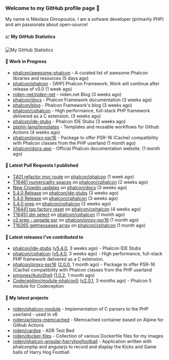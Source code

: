 ### Welcome to my GitHub profile page 👋

My name is Nikolaos Dimopoulos. I am a sofware developer (primarily PHP) and am passionate about open-source!

#### 📈 My GitHub Statistics

![My GitHub Statistics](https://github-readme-stats.vercel.app/api?username=niden&show_icons=true&count_private=true&hide_title=true&theme=transparent)

#### 👷 Work in Progress

- [phalcon/awesome-phalcon](https://github.com/phalcon/awesome-phalcon) - A curated list of awesome Phalcon libraries and resources (5 days ago)
- [phalcon/phalcon](https://github.com/phalcon/phalcon) - [WIP] Phalcon Framework. Work will continue after release of v5.0 (1 week ago)
- [niden-net/niden-net](https://github.com/niden-net/niden-net) - niden.net Blog (3 weeks ago)
- [phalcon/docs](https://github.com/phalcon/docs) - Phalcon Framework documentation (3 weeks ago)
- [phalcon/blog](https://github.com/phalcon/blog) - Phalcon Framework&#39;s blog (3 weeks ago)
- [phalcon/cphalcon](https://github.com/phalcon/cphalcon) - High performance, full-stack PHP framework delivered as a C extension. (3 weeks ago)
- [phalcon/ide-stubs](https://github.com/phalcon/ide-stubs) - Phalcon IDE Stubs (3 weeks ago)
- [zephir-lang/templates](https://github.com/zephir-lang/templates) - Templates and reusable workflows for Github Actions (4 weeks ago)
- [phalcon/proxy-psr16](https://github.com/phalcon/proxy-psr16) - Package to offer PSR-16 (Cache) compatibility with Phalcon classes from the PHP userland (1 month ago)
- [phalcon/docs-app](https://github.com/phalcon/docs-app) - Official Phalcon documentation website. (1 month ago)

#### 🔨 Latest Pull Requests I published

- [T401 refactor mvc route](https://github.com/phalcon/phalcon/pull/416) on [phalcon/phalcon](https://github.com/phalcon/phalcon) (1 week ago)
- [T16461 numericality spaces](https://github.com/phalcon/cphalcon/pull/16462) on [phalcon/cphalcon](https://github.com/phalcon/cphalcon) (2 weeks ago)
- [New Crowdin updates](https://github.com/phalcon/docs/pull/3165) on [phalcon/docs](https://github.com/phalcon/docs) (3 weeks ago)
- [5.4.0 Release](https://github.com/phalcon/ide-stubs/pull/94) on [phalcon/ide-stubs](https://github.com/phalcon/ide-stubs) (3 weeks ago)
- [5.4.0 Release](https://github.com/phalcon/cphalcon/pull/16457) on [phalcon/cphalcon](https://github.com/phalcon/cphalcon) (3 weeks ago)
- [5.4.0 prep](https://github.com/phalcon/cphalcon/pull/16456) on [phalcon/cphalcon](https://github.com/phalcon/cphalcon) (3 weeks ago)
- [T16441 tag factory reset](https://github.com/phalcon/cphalcon/pull/16455) on [phalcon/cphalcon](https://github.com/phalcon/cphalcon) (4 weeks ago)
- [T16451 dm select](https://github.com/phalcon/cphalcon/pull/16452) on [phalcon/cphalcon](https://github.com/phalcon/cphalcon) (1 month ago)
- [v2 prep - upgade psr](https://github.com/phalcon/proxy-psr16/pull/4) on [phalcon/proxy-psr16](https://github.com/phalcon/proxy-psr16) (1 month ago)
- [T16265 getmessages array](https://github.com/phalcon/cphalcon/pull/16446) on [phalcon/cphalcon](https://github.com/phalcon/cphalcon) (1 month ago)

#### 🔭 Latest releases I've contributed to

- [phalcon/ide-stubs](https://github.com/phalcon/ide-stubs) ([v5.4.0](https://github.com/phalcon/ide-stubs/releases/tag/v5.4.0), 3 weeks ago) - Phalcon IDE Stubs
- [phalcon/cphalcon](https://github.com/phalcon/cphalcon) ([v5.4.0](https://github.com/phalcon/cphalcon/releases/tag/v5.4.0), 3 weeks ago) - High performance, full-stack PHP framework delivered as a C extension.
- [phalcon/proxy-psr16](https://github.com/phalcon/proxy-psr16) ([2.0.0](https://github.com/phalcon/proxy-psr16/releases/tag/2.0.0), 1 month ago) - Package to offer PSR-16 (Cache) compatibility with Phalcon classes from the PHP userland
- [pmjones/AutoShell](https://github.com/pmjones/AutoShell) ([1.0.2](https://github.com/pmjones/AutoShell/releases/tag/1.0.2), 1 month ago)
- [Codeception/module-phalcon5](https://github.com/Codeception/module-phalcon5) ([v2.0.1](https://github.com/Codeception/module-phalcon5/releases/tag/v2.0.1), 3 months ago) - Phalcon 5 module for Codeception

#### 🌱 My latest projects

- [niden/phalcon-module](https://github.com/niden/phalcon-module) - Implementation of C parsers to the PHP userland - used in v6
- [niden/actions-memcached](https://github.com/niden/actions-memcached) - Memcached container based on Alpine for Github Actions
- [niden/cardoe](https://github.com/niden/cardoe) - ADR Test Bed
- [niden/docker-files](https://github.com/niden/docker-files) - Collection of various Dockerfile files for my images
- [niden/phalcon-angular-harryhogfootball](https://github.com/niden/phalcon-angular-harryhogfootball) - Application written with phalconphp and angularjs to record and display the Kicks and Game balls of Harry Hog Football


